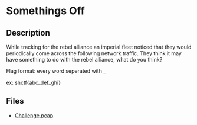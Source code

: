 # Somethings Off

## Description

While tracking for the rebel alliance an imperial fleet noticed that they would periodically come across the following network traffic. They think it may have something to do with the rebel alliance, what do you think?

Flag format: every word seperated with _ 
ex: shctf{abc_def_ghi}

## Files

* [Challenge.pcap](files/Challenge.pcap)


